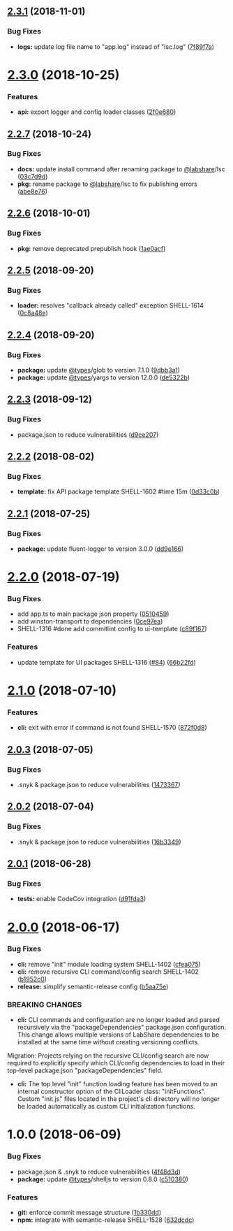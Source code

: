 ## [2.3.1](https://github.com/LabShare/lsc/compare/v2.3.0...v2.3.1) (2018-11-01)


### Bug Fixes

* **logs:** update log file name to "app.log" instead of "lsc.log" ([7f89f7a](https://github.com/LabShare/lsc/commit/7f89f7a))

# [2.3.0](https://github.com/LabShare/lsc/compare/v2.2.7...v2.3.0) (2018-10-25)


### Features

* **api:** export logger and config loader classes ([2f0e680](https://github.com/LabShare/lsc/commit/2f0e680))

## [2.2.7](https://github.com/LabShare/lsc/compare/v2.2.6...v2.2.7) (2018-10-24)


### Bug Fixes

* **docs:** update install command after renaming package to [@labshare](https://github.com/labshare)/lsc ([03c7d9d](https://github.com/LabShare/lsc/commit/03c7d9d))
* **pkg:** rename package to [@labshare](https://github.com/labshare)/lsc to fix publishing errors ([abe8e76](https://github.com/LabShare/lsc/commit/abe8e76))

## [2.2.6](https://github.com/LabShare/lsc/compare/v2.2.5...v2.2.6) (2018-10-01)


### Bug Fixes

* **pkg:** remove deprecated prepublish hook ([1ae0acf](https://github.com/LabShare/lsc/commit/1ae0acf))

## [2.2.5](https://github.com/LabShare/lsc/compare/v2.2.4...v2.2.5) (2018-09-20)


### Bug Fixes

* **loader:** resolves "callback already called" exception SHELL-1614 ([0c8a48e](https://github.com/LabShare/lsc/commit/0c8a48e))

## [2.2.4](https://github.com/LabShare/lsc/compare/v2.2.3...v2.2.4) (2018-09-20)


### Bug Fixes

* **package:** update [@types](https://github.com/types)/glob to version 7.1.0 ([9dbb3a1](https://github.com/LabShare/lsc/commit/9dbb3a1))
* **package:** update [@types](https://github.com/types)/yargs to version 12.0.0 ([de5322b](https://github.com/LabShare/lsc/commit/de5322b))

## [2.2.3](https://github.com/LabShare/lsc/compare/v2.2.2...v2.2.3) (2018-09-12)


### Bug Fixes

* package.json to reduce vulnerabilities ([d9ce207](https://github.com/LabShare/lsc/commit/d9ce207))

## [2.2.2](https://github.com/LabShare/lsc/compare/v2.2.1...v2.2.2) (2018-08-02)


### Bug Fixes

* **template:** fix API package template SHELL-1602 #time 15m ([0d33c0b](https://github.com/LabShare/lsc/commit/0d33c0b))

## [2.2.1](https://github.com/LabShare/lsc/compare/v2.2.0...v2.2.1) (2018-07-25)


### Bug Fixes

* **package:** update fluent-logger to version 3.0.0 ([dd9e166](https://github.com/LabShare/lsc/commit/dd9e166))

# [2.2.0](https://github.com/LabShare/lsc/compare/v2.1.0...v2.2.0) (2018-07-19)


### Bug Fixes

* add app.ts to main package json property ([0510459](https://github.com/LabShare/lsc/commit/0510459))
* add winston-transport to dependencies ([0ce97ea](https://github.com/LabShare/lsc/commit/0ce97ea))
* SHELL-1316 #done add commitlint config to ui-template ([c89f167](https://github.com/LabShare/lsc/commit/c89f167))


### Features

* update template for UI packages SHELL-1316 ([#84](https://github.com/LabShare/lsc/issues/84)) ([66b22fd](https://github.com/LabShare/lsc/commit/66b22fd))

# [2.1.0](https://github.com/LabShare/lsc/compare/v2.0.3...v2.1.0) (2018-07-10)


### Features

* **cli:** exit with error if command is not found SHELL-1570 ([872f0d8](https://github.com/LabShare/lsc/commit/872f0d8))

## [2.0.3](https://github.com/LabShare/lsc/compare/v2.0.2...v2.0.3) (2018-07-05)


### Bug Fixes

* .snyk & package.json to reduce vulnerabilities ([1473367](https://github.com/LabShare/lsc/commit/1473367))

## [2.0.2](https://github.com/LabShare/lsc/compare/v2.0.1...v2.0.2) (2018-07-04)


### Bug Fixes

* .snyk & package.json to reduce vulnerabilities ([16b3349](https://github.com/LabShare/lsc/commit/16b3349))

## [2.0.1](https://github.com/LabShare/lsc/compare/v2.0.0...v2.0.1) (2018-06-28)


### Bug Fixes

* **tests:** enable CodeCov integration ([d91fda3](https://github.com/LabShare/lsc/commit/d91fda3))

# [2.0.0](https://github.com/LabShare/lsc/compare/v1.0.0...v2.0.0) (2018-06-17)


### Bug Fixes

* **cli:** remove "init" module loading system SHELL-1402 ([cfea075](https://github.com/LabShare/lsc/commit/cfea075))
* **cli:** remove recursive CLI command/config search SHELL-1402 ([b1952c0](https://github.com/LabShare/lsc/commit/b1952c0))
* **release:** simplify semantic-release config ([b5aa75e](https://github.com/LabShare/lsc/commit/b5aa75e))


### BREAKING CHANGES

* **cli:** CLI commands and configuration are no longer loaded
and parsed recursively via the "packageDependencies" package.json configuration.
This change allows multiple versions of LabShare dependencies to be installed at the same time
without creating versioning conflicts.

Migration:
Projects relying on the recursive CLI/config search are now required to explicitly specify which CLI/config dependencies to load in their top-level package.json "packageDependencies" field.
* **cli:** The top level "init" function loading feature has been
moved to an internal constructor option of the CliLoader class: "initFunctions".
Custom "init.js" files located in the project's cli directory will no longer be loaded automatically as custom CLI initialization functions.

# 1.0.0 (2018-06-09)


### Bug Fixes

* package.json & .snyk to reduce vulnerabilities ([4f48d3d](https://github.com/LabShare/lsc/commit/4f48d3d))
* **package:** update [@types](https://github.com/types)/shelljs to version 0.8.0 ([c510380](https://github.com/LabShare/lsc/commit/c510380))


### Features

* **git:** enforce commit message structure ([1b330dd](https://github.com/LabShare/lsc/commit/1b330dd))
* **npm:** integrate with semantic-release SHELL-1528 ([632dcdc](https://github.com/LabShare/lsc/commit/632dcdc))
